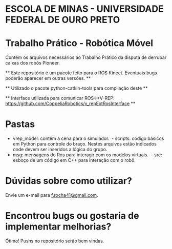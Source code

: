 # ESCOLA DE MINAS - UNIVERSIDADE FEDERAL DE OURO PRETO #

# Trabalho Prático - Robótica Móvel #

Contém os arquivos necessários ao Trabalho Prático da disputa de derrubar caixas dos robôs Pioneer.

** Este repositório é um pacote feito para o ROS Kinect. Eventuais bugs poderão aparecer em outras versões. **

** Utilizado o pacote python-catkin-tools para compilação deste **

** Interface utilizada para comunicar ROS<->V-REP: https://github.com/CoppeliaRobotics/v_repExtRosInterface **

# Pastas #
  - vrep_model: contém a cena para o simulador.
  - scripts: código básicos em Python para controle do braço. Nestes arquivos estão indicados onde devem ser inseridos a lógica do grupo.
  - msg: mensagens do Ros para interagir com os modelos virtuais.
  - src: esboço de um código em C++ para interação com o robô.

# Dúvidas sobre como utilizar? #
  Envie um e-mail para f.rocha41@gmail.com.
  
# Encontrou bugs ou gostaria de implementar melhorias? #
  Ótimo! Pushs no repositório serão bem vindas.
